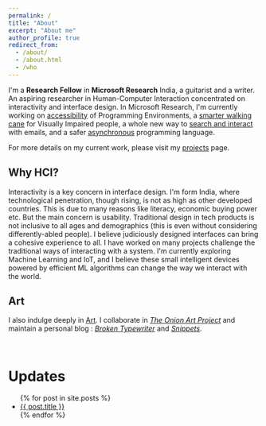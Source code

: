 ```yaml
---
permalink: /
title: "About"
excerpt: "About me"
author_profile: true
redirect_from: 
  - /about/
  - /about.html
  - /who
---
```

I'm a **Research Fellow** in **Microsoft Research** India, a guitarist and a writer. An aspiring researcher in Human-Computer Interaction concentrated on interactivity and interface design. In Microsoft Research, I'm currently working on [accessibility](https://priyan.info/codetalk) of Programming Environments, a [smarter walking cane](https://priyan.info/projects/SmartStick/) for Visually Impaired people, a whole new way to [search and interact](https://priyan.info/emailinsights) with emails, and a safer [asynchronous](https://priyan.info/psharp) programming language.  

For more details on my current work, please visit my [projects](https://priyan.info/projects) page.  

Why HCI?
---
Interactivity is a key concern in interface design. I'm form India, where technological penetration, though rising, is not as high as other developed countries. This is due to many reasons like literacy, economic buying power etc. But the main concern is usability. Traditional design in tech products is not inclusive to all ages and demographics (this is even without considering differently-abled people). I believe judiciously designed interfaces can bring a cohesive experience to all. I have worked on many projects challenge the traditional ways of interacting with a system. I'm currently exploring Machine Learning and IoT, and I believe these small intelligent devices powered by efficient ML algorithms can change the way we interact with the world.  

Art
---

I also indulge deeply in [Art](https://priyan.info/art). I collaborate in [*The Onion Art Project*](https://theonionart.wordpress.com) and maintain a personal blog : [*Broken Typewriter*](https://priyanmuthu.wordpress.com) and [*Snippets*](https://microsnips.wordpress.com).

<br/>

Updates
====

<ul>
  {% for post in site.posts %}
    <li>
      <a href="{{ post.url }}">{{ post.title }}</a>
    </li>
  {% endfor %}
</ul>

